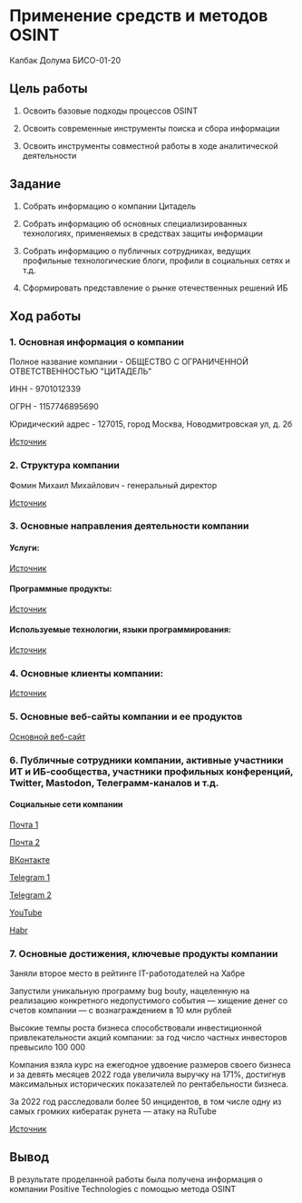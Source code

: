 # Применение средств и методов OSINT
Калбак Долума БИСО-01-20

## Цель работы

1. Освоить базовые подходы процессов OSINT

2. Освоить современные инструменты поиска и сбора информации

3. Освоить инструменты совместной работы в ходе аналитической деятельности

## Задание

1. Собрать информацию о компании Цитадель

2. Собрать информацию об основных специализированных технологиях, применяемых в средствах защиты информации

3. Собрать информацию о публичных сотрудниках, ведущих профильные технологические блоги, профили в социальных сетях и т.д.

4. Сформировать представление о рынке отечественных решений ИБ

## Ход работы

### 1. Основная информация о компании

Полное название компании - ОБЩЕСТВО С ОГРАНИЧЕННОЙ ОТВЕТСТВЕННОСТЬЮ "ЦИТАДЕЛЬ"

ИНН - 9701012339

ОГРН - 1157746895690

Юридический адрес - 127015, город Москва, Новодмитровская ул, д. 2б

[Источник](https://www.rusprofile.ru/id/10165631)

### 2. Структура компании

Фомин Михаил Михайлович - генеральный директор

[Источник](https://www.rusprofile.ru/id/10165631)

### 3. Основные направления деятельности компании

#### Услуги:



[Источник]()

#### Программные продукты:



[Источник]()

#### Используемые технологии, языки программирования:



[Источник]()

### 4. Основные клиенты компании:



[Источник]()

### 5. Основные веб-сайты компании и ее продуктов

[Основной веб-сайт](https://ctdl.ru/main.html)

### 6. Публичные сотрудники компании, активные участники ИТ и ИБ-сообщества, участники профильных конференций, Twitter, Mastodon, Телеграмм-каналов и т.д.

#### Социальные сети компании
[Почта 1](info@ctdl.ru)

[Почта 2](pr@ctdl.ru)

[ВКонтакте](https://vk.com/ptsecurity)

[Telegram 1](https://telegram.me/s/Positive_Technologies)

[Telegram 2](https://telegram.me/s/positive_investing)

[YouTube](https://www.youtube.com/@positivepressclub3719)

[Habr](https://habr.com/ru/companies/pt/articles/)

### 7. Основные достижения, ключевые продукты компании

Заняли второе место в рейтинге IT-работодателей на Хабре

Запустили уникальную программу bug bouty, нацеленную на реализацию конкретного недопустимого события — хищение денег со счетов компании — с вознаграждением в 10 млн рублей

Высокие темпы роста бизнеса способствовали инвестиционной привлекательности акций компании: за год число частных инвесторов превысило 100 000

Компания взяла курс на ежегодное удвоение размеров своего бизнеса и за девять месяцев 2022 года увеличила выручку на 171%, достигнув максимальных исторических показателей по рентабельности бизнеса. 

За 2022 год расследовали более 50 инцидентов, в том числе одну из самых громких кибератак рунета — атаку на RuTube

[Источник](https://codeib.ru/blog/itogi-koda-7/positive-technologies-301)

## Вывод

В результате проделанной работы была получена информация о компании Positive Technologies с помощью метода OSINT 
